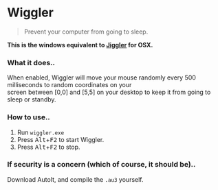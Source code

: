 Wiggler
=======

> Prevent your computer from going to sleep.

**This is the windows equivalent to [Jiggler](http://www.sticksoftware.com/software/Jiggler.html) for OSX.**

### What it does..

When enabled, Wiggler will move your mouse randomly every 500 milliseconds to random coordinates on your  
screen between [0,0] and [5,5] on your desktop to keep it from going to sleep or standby.

### How to use..

1. Run `wiggler.exe`
2. Press <kbd>Alt</kbd>+<kbd>F2</kbd> to start Wiggler.
3. Press <kbd>Alt</kbd>+<kbd>F2</kbd> to stop.

### If security is a concern (which of course, it should be)..

Download AutoIt, and compile the `.au3` yourself.
